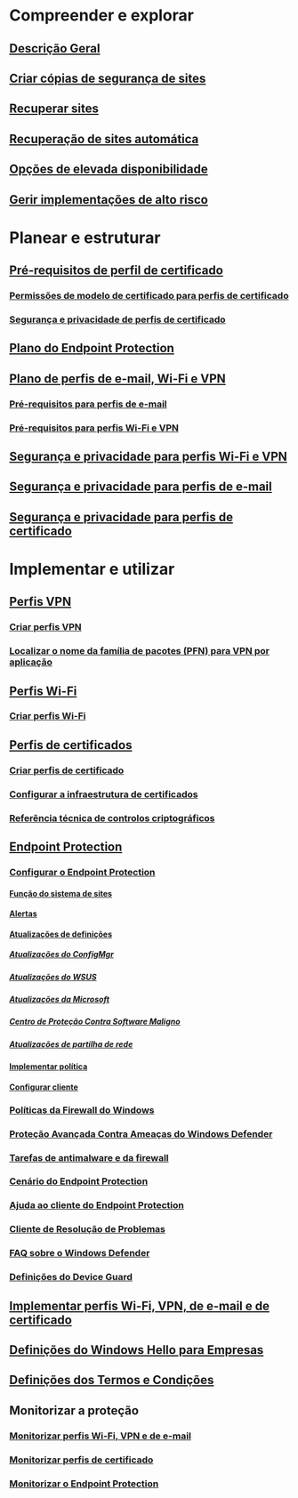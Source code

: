 # Compreender e explorar

## [Descrição Geral](understand\protect-data-and-site-infrastructure.md)

## [Criar cópias de segurança de sites](understand/backup-and-recovery.md)

## [Recuperar sites](understand/recover-sites.md)

## [Recuperação de sites automática](understand/unattended-recovery.md)

## [Opções de elevada disponibilidade](understand/high-availability-options.md)

## [Gerir implementações de alto risco](understand/settings-to-manage-high-risk-deployments.md)


# Planear e estruturar

## [Pré-requisitos de perfil de certificado](plan-design/prerequisites-for-certificate-profiles.md)

### [Permissões de modelo de certificado para perfis de certificado](plan-design/planning-for-certificate-template-permissions.md)

### [Segurança e privacidade de perfis de certificado](plan-design/security-and-privacy-for-certificate-profiles.md)


## [Plano do Endpoint Protection](plan-design/planning-for-endpoint-protection.md)


## [Plano de perfis de e-mail, Wi-Fi e VPN](plan-design/prerequisites-for-email-profiles.md)

### [Pré-requisitos para perfis de e-mail](plan-design/prerequisites-for-email-profiles.md)

### [Pré-requisitos para perfis Wi-Fi e VPN](plan-design/prerequisites-for-wifi-vpn-profiles.md)


## [Segurança e privacidade para perfis Wi-Fi e VPN](plan-design/security-and-privacy-for-wifi-vpn-profiles.md)


## [Segurança e privacidade para perfis de e-mail](plan-design/security-and-privacy-for-email-profiles.md)


## [Segurança e privacidade para perfis de certificado](plan-design/security-and-privacy-for-certificate-profiles.md)


# Implementar e utilizar

## [Perfis VPN](deploy-use/vpn-profiles.md)

### [Criar perfis VPN](deploy-use/create-vpn-profiles.md)

### [Localizar o nome da família de pacotes (PFN) para VPN por aplicação](deploy-use/find-a-pfn-for-per-app-vpn.md)


## [Perfis Wi-Fi](deploy-use/create-wifi-profiles.md)

### [Criar perfis Wi-Fi](deploy-use/create-wifi-profiles.md)


## [Perfis de certificados](deploy-use/introduction-to-certificate-profiles.md)

### [Criar perfis de certificado](deploy-use/create-certificate-profiles.md)

### [Configurar a infraestrutura de certificados](deploy-use/certificate-infrastructure.md)

### [Referência técnica de controlos criptográficos](deploy-use/cryptographic-controls-technical-reference.md)


## [Endpoint Protection](deploy-use/endpoint-protection.md)

### [Configurar o Endpoint Protection](deploy-use/endpoint-protection-configure.md)

#### [Função do sistema de sites](deploy-use/endpoint-protection-site-role.md)

#### [Alertas](deploy-use/endpoint-configure-alerts.md)

#### [Atualizações de definições](deploy-use/endpoint-definition-updates.md)

##### [Atualizações do ConfigMgr](deploy-use/endpoint-definitions-configmgr.md)

##### [Atualizações do WSUS](deploy-use/endpoint-definitions-wsus.md)

##### [Atualizações da Microsoft](deploy-use/endpoint-definitions-microsoft-updates.md)

##### [Centro de Proteção Contra Software Maligno](deploy-use/endpoint-definitions-protection-center.md)

##### [Atualizações de partilha de rede](deploy-use/endpoint-definitions-network.md)


#### [Implementar política](deploy-use/endpoint-antimalware-policies.md)

#### [Configurar cliente](deploy-use/endpoint-protection-configure-client.md)


### [Políticas da Firewall do Windows](deploy-use/create-windows-firewall-policies.md)

### [Proteção Avançada Contra Ameaças do Windows Defender](deploy-use/windows-defender-advanced-threat-protection.md)

### [Tarefas de antimalware e da firewall](deploy-use/endpoint-antimalware-firewall.md)

### [Cenário do Endpoint Protection](deploy-use/scenarios-endpoint-protection.md)

### [Ajuda ao cliente do Endpoint Protection](deploy-use/endpoint-protection-client-help.md)

### [Cliente de Resolução de Problemas](deploy-use/troubleshoot-endpoint-client.md)

### [FAQ sobre o Windows Defender](deploy-use/endpoint-protection-client-faq.md)

### [Definições do Device Guard](deploy-use/use-device-guard-with-configuration-manager.md)


## [Implementar perfis Wi-Fi, VPN, de e-mail e de certificado](deploy-use/deploy-wifi-vpn-email-cert-profiles.md)

## [Definições do Windows Hello para Empresas](deploy-use/windows-hello-for-business-settings.md)


## [Definições dos Termos e Condições](../mdm/deploy-use/terms-and-conditions.md)


## Monitorizar a proteção

### [Monitorizar perfis Wi-Fi, VPN e de e-mail](deploy-use/monitor-wifi-email-vpn-profiles.md)

### [Monitorizar perfis de certificado](deploy-use/monitor-certificate-profiles.md)

### [Monitorizar o Endpoint Protection](deploy-use/monitor-endpoint-protection.md)

